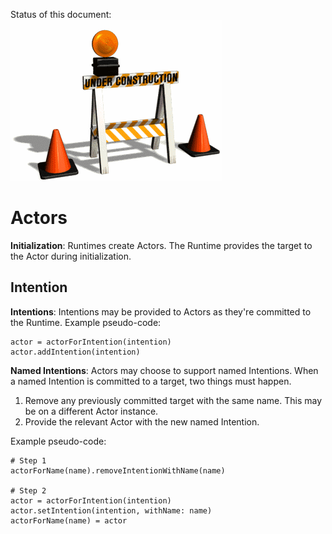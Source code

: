 Status of this document:
![](../_assets/under-construction-flashing-barracade-animation.gif)

# Actors

**Initialization**: Runtimes create Actors. The Runtime provides the target to the Actor during initialization.

## Intention

**Intentions**: Intentions may be provided to Actors as they're committed to the Runtime. Example pseudo-code:

    actor = actorForIntention(intention)
    actor.addIntention(intention)

**Named Intentions**: Actors may choose to support named Intentions. When a named Intention is committed to a target, two things must happen.

1. Remove any previously committed target with the same name. This may be on a different Actor instance.
2. Provide the relevant Actor with the new named Intention.

Example pseudo-code:

    # Step 1
    actorForName(name).removeIntentionWithName(name)
    
    # Step 2
    actor = actorForIntention(intention)
    actor.setIntention(intention, withName: name)
    actorForName(name) = actor
